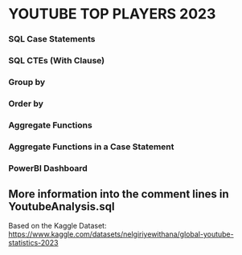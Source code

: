 # YOUTUBE TOP PLAYERS 2023
### SQL Case Statements
### SQL CTEs (With Clause)
### Group by 
### Order by 
### Aggregate Functions 
### Aggregate Functions in a Case Statement
### PowerBI Dashboard
## More information into the comment lines in YoutubeAnalysis.sql
Based on the Kaggle Dataset: https://www.kaggle.com/datasets/nelgiriyewithana/global-youtube-statistics-2023
